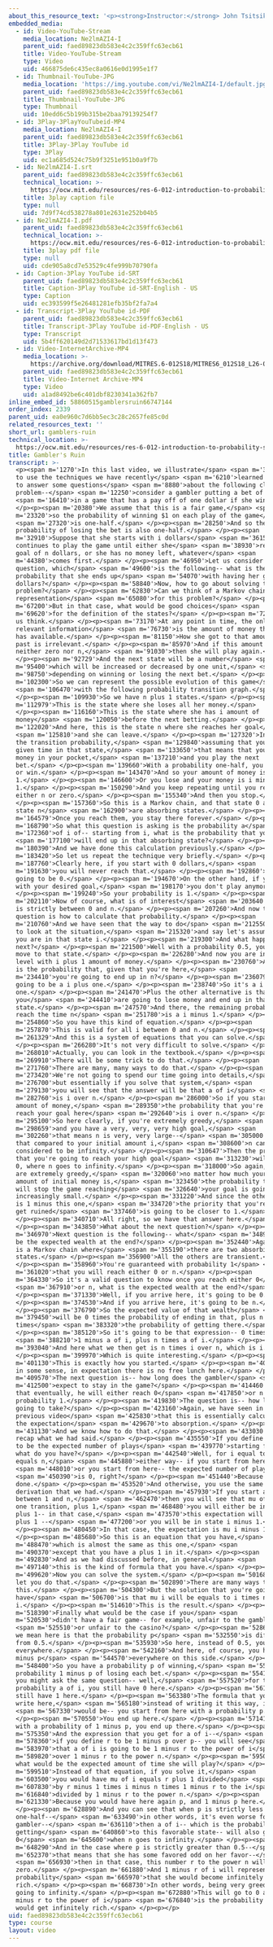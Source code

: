 ```yaml
---
about_this_resource_text: '<p><strong>Instructor:</strong> John Tsitsiklis</p>'
embedded_media:
  - id: Video-YouTube-Stream
    media_location: Ne2lmAZI4-I
    parent_uid: faed89823db583e4c2c359ffc63ecb61
    title: Video-YouTube-Stream
    type: Video
    uid: 466875de6c435ec8a0616e0d1995e1f7
  - id: Thumbnail-YouTube-JPG
    media_location: 'https://img.youtube.com/vi/Ne2lmAZI4-I/default.jpg'
    parent_uid: faed89823db583e4c2c359ffc63ecb61
    title: Thumbnail-YouTube-JPG
    type: Thumbnail
    uid: 10edd6c5b199b315be2baa79139254f7
  - id: 3Play-3PlayYouTubeid-MP4
    media_location: Ne2lmAZI4-I
    parent_uid: faed89823db583e4c2c359ffc63ecb61
    title: 3Play-3Play YouTube id
    type: 3Play
    uid: ec1a685d524c75b9f3251e951b0a9f7b
  - id: Ne2lmAZI4-I.srt
    parent_uid: faed89823db583e4c2c359ffc63ecb61
    technical_location: >-
      https://ocw.mit.edu/resources/res-6-012-introduction-to-probability-spring-2018/part-iii-random-processes/gamblers-ruin/Ne2lmAZI4-I.srt
    title: 3play caption file
    type: null
    uid: 7d9f74cd538278a801e2631e252b04b5
  - id: Ne2lmAZI4-I.pdf
    parent_uid: faed89823db583e4c2c359ffc63ecb61
    technical_location: >-
      https://ocw.mit.edu/resources/res-6-012-introduction-to-probability-spring-2018/part-iii-random-processes/gamblers-ruin/Ne2lmAZI4-I.pdf
    title: 3play pdf file
    type: null
    uid: cde905a8cd7e53529c4fe999b70790fa
  - id: Caption-3Play YouTube id-SRT
    parent_uid: faed89823db583e4c2c359ffc63ecb61
    title: Caption-3Play YouTube id-SRT-English - US
    type: Caption
    uid: ec393599f5e26481281efb35bf2fa7a4
  - id: Transcript-3Play YouTube id-PDF
    parent_uid: faed89823db583e4c2c359ffc63ecb61
    title: Transcript-3Play YouTube id-PDF-English - US
    type: Transcript
    uid: 5b4ff620149d2d71533617bd1d13f473
  - id: Video-InternetArchive-MP4
    media_location: >-
      https://archive.org/download/MITRES.6-012S18/MITRES6_012S18_L26-09_300k.mp4
    parent_uid: faed89823db583e4c2c359ffc63ecb61
    title: Video-Internet Archive-MP4
    type: Video
    uid: a1ad8492be6c401dbf8230341a362fb7
inline_embed_id: 58860515gamblersruin66747144
order_index: 2339
parent_uid: ea0e960c7d6bb5ec3c28c2657fe85c0d
related_resources_text: ''
short_url: gamblers-ruin
technical_location: >-
  https://ocw.mit.edu/resources/res-6-012-introduction-to-probability-spring-2018/part-iii-random-processes/gamblers-ruin
title: Gambler's Ruin
transcript: >-
  <p><span m='1270'>In this last video, we illustrate</span> <span m='3910'>how
  to use the techniques we have recently</span> <span m='6210'>learned in order
  to answer some questions</span> <span m='8880'>about the following classical
  problem--</span> <span m='12250'>consider a gambler putting a bet of $1</span>
  <span m='16410'>in a game that has a pay off of one dollar if she wins.</span>
  </p><p><span m='20380'>We assume that this is a fair game,</span> <span
  m='23320'>so the probability of winning $1 on each play of the game</span>
  <span m='27320'>is one-half.</span> </p><p><span m='28250'>And so the
  probability of losing the bet is also one-half.</span> </p><p><span
  m='32910'>Suppose that she starts with i dollars</span> <span m='36150'>and
  continues to play the game until either she</span> <span m='38930'>reaches a
  goal of n dollars, or she has no money left, whatever</span> <span
  m='44380'>comes first.</span> </p><p><span m='46950'>Let us consider a first
  question, which</span> <span m='49600'>is the following-- what is the
  probability that she ends up</span> <span m='54070'>with having her goal of n
  dollars?</span> </p><p><span m='58840'>Now, how to go about solving this
  problem?</span> </p><p><span m='62830'>Can we think of a Markov chain
  representation</span> <span m='65080'>for this problem?</span> </p><p><span
  m='67200'>But in that case, what would be good choices</span> <span
  m='69620'>for the definition of the states?</span> </p><p><span m='72629'>Let
  us think.</span> </p><p><span m='73170'>At any point in time, the only
  relevant information</span> <span m='76730'>is the amount of money the gambler
  has available.</span> </p><p><span m='81150'>How she got to that amount in the
  past is irrelevant.</span> </p><p><span m='85970'>And if this amount is
  neither zero nor n,</span> <span m='91030'>then she will play again.</span>
  </p><p><span m='92729'>And the next state will be a number</span> <span
  m='95400'>which will be increased or decreased by one unit,</span> <span
  m='98750'>depending on winning or losing the next bet.</span> </p><p><span
  m='102300'>So we can represent the possible evolution of this game</span>
  <span m='106470'>with the following probability transition graph.</span>
  </p><p><span m='109930'>So we have n plus 1 states.</span> </p><p><span
  m='112979'>This is the state where she loses all her money.</span>
  </p><p><span m='116160'>This is the state where she has i amount of
  money</span> <span m='120050'>before the next betting.</span> </p><p><span
  m='122020'>And here, this is the state n where she reaches her goal</span>
  <span m='125810'>and she can leave.</span> </p><p><span m='127320'>In terms of
  the transition probability,</span> <span m='129840'>assuming that you are at a
  given time in that state,</span> <span m='133650'>that means that you have i
  money in your pocket,</span> <span m='137210'>and you play the next
  bet.</span> </p><p><span m='139660'>With a probability one-half, you will gain
  or win.</span> </p><p><span m='143470'>And so your amount of money is i plus
  1.</span> </p><p><span m='146600'>Or you lose and your money is i minus
  1.</span> </p><p><span m='150290'>And you keep repeating until you reach
  either n or zero.</span> </p><p><span m='155340'>And then you stop.</span>
  </p><p><span m='157360'>So this is a Markov chain, and that state 0 and that
  state n</span> <span m='162900'>are absorbing states.</span> </p><p><span
  m='164579'>Once you reach them, you stay there forever.</span> </p><p><span
  m='168790'>So what this question is asking is the probability a</span> <span
  m='172360'>of i of-- starting from i, what is the probability that you</span>
  <span m='177100'>will end up in that absorbing state?</span> </p><p><span
  m='180390'>And we have done this calculation previously.</span> </p><p><span
  m='183420'>So let us repeat the technique very briefly.</span> </p><p><span
  m='187760'>Clearly here, if you start with 0 dollars,</span> <span
  m='191630'>you will never reach that.</span> </p><p><span m='192860'>So it's
  going to be 0.</span> </p><p><span m='194670'>On the other hand, if you start
  with your desired goal,</span> <span m='198170'>you don't play anymore.</span>
  </p><p><span m='199240'>So your probability is 1.</span> </p><p><span
  m='202110'>Now of course, what is of interest</span> <span m='203640'>is if i
  is strictly between 0 and n.</span> </p><p><span m='207260'>And now the
  question is how to calculate that probability.</span> </p><p><span
  m='210760'>And we have seen that the way to do</span> <span m='212550'>that is
  to look at the situation,</span> <span m='215320'>and say let's assume that
  you are in that state i.</span> </p><p><span m='219300'>And what happens
  next?</span> </p><p><span m='221500'>Well with a probability 0.5, you will
  move to that state.</span> </p><p><span m='226280'>And now you are in that
  level with i plus 1 amount of money.</span> </p><p><span m='230760'>And what
  is the probability that, given that you're here,</span> <span
  m='234410'>you're going to end up in n?</span> </p><p><span m='236079'>It's
  going to be a i plus one.</span> </p><p><span m='238740'>So it's a i plus
  one.</span> </p><p><span m='241470'>Plus the other alternative is that
  you</span> <span m='244410'>are going to lose money and end up in that
  state.</span> </p><p><span m='247570'>And there, the remaining probability to
  reach the time n</span> <span m='251780'>is a i minus 1.</span> </p><p><span
  m='254860'>So you have this kind of equation.</span> </p><p><span
  m='257870'>This is valid for all i between 0 and n.</span> </p><p><span
  m='261329'>And this is a system of equations that you can solve.</span>
  </p><p><span m='266280'>It's not very difficult to solve.</span> </p><p><span
  m='268010'>Actually, you can look in the textbook.</span> </p><p><span
  m='269910'>There will be some trick to do that.</span> </p><p><span
  m='271760'>There are many, many ways to do that.</span> </p><p><span
  m='273420'>We're not going to spend our time going into details,</span> <span
  m='276700'>but essentially if you solve that system,</span> <span
  m='279130'>you will see that the answer will be that a of i</span> <span
  m='282760'>is i over n.</span> </p><p><span m='286000'>So if you start with i
  amount of money,</span> <span m='289350'>the probability that you're going to
  reach your goal here</span> <span m='292640'>is i over n.</span> </p><p><span
  m='295100'>So here clearly, if you're extremely greedy,</span> <span
  m='298659'>and you have a very, very, very high goal,</span> <span
  m='302260'>that means n is very, very large--</span> <span m='305000'>so large
  that compared to your initial amount i,</span> <span m='308600'>n can be
  considered to be infinity.</span> </p><p><span m='310647'>Then the probability
  that you're going to reach your high goal</span> <span m='313230'>will go to
  0, where n goes to infinity.</span> </p><p><span m='318000'>So again, if you
  are extremely greedy,</span> <span m='320060'>no matter how much your fixed
  amount of initial money is,</span> <span m='323450'>the probability that you
  will stop the game reaching</span> <span m='326640'>your goal is going to be
  increasingly small.</span> </p><p><span m='331220'>And since the other state
  is 1 minus this one,</span> <span m='334720'>the priority that you're going to
  get ruined</span> <span m='337460'>is going to be closer to 1.</span>
  </p><p><span m='340710'>All right, so we have that answer here.</span>
  </p><p><span m='343850'>What about the next question?</span> </p><p><span
  m='346970'>Next question is the following-- what</span> <span m='348920'>would
  be the expected wealth at the end?</span> </p><p><span m='352440'>Again, this
  is a Markov chain where</span> <span m='355190'>there are two absorbing
  states.</span> </p><p><span m='356900'>All the others are transient.</span>
  </p><p><span m='358960'>You're guaranteed with probability 1</span> <span
  m='361020'>that you will reach either 0 or n.</span> </p><p><span
  m='364330'>So it's a valid question to know once you reach either 0</span>
  <span m='367910'>or n, what is the expected wealth at the end?</span>
  </p><p><span m='371330'>Well, if you arrive here, it's going to be 0.</span>
  </p><p><span m='374530'>And if you arrive here, it's going to be n.</span>
  </p><p><span m='376790'>So the expected value of that wealth</span> <span
  m='379450'>will be 0 times the probability of ending in that, plus n
  times</span> <span m='383320'>the probability of getting there.</span>
  </p><p><span m='385120'>So it's going to be that expression-- 0 times</span>
  <span m='388210'>1 minus a of i, plus n times a of i.</span> </p><p><span
  m='393040'>And here what we then get is n times i over n, which is i.</span>
  </p><p><span m='399970'>Which is quite interesting.</span> </p><p><span
  m='401130'>This is exactly how you started.</span> </p><p><span m='405590'>So
  in some sense, in expectation there is no free lunch here.</span> </p><p><span
  m='409570'>The next question is-- how long does the gambler</span> <span
  m='412500'>expect to stay in the game?</span> </p><p><span m='414460'>We know
  that eventually, he will either reach 0</span> <span m='417850'>or n with
  probability 1.</span> </p><p><span m='419830'>The question is-- how long is it
  going to take?</span> </p><p><span m='423160'>Again, we have seen in a
  previous video</span> <span m='425830'>that this is essentially calculating
  the expectation</span> <span m='429670'>to absorption.</span> </p><p><span
  m='431130'>And we know how to do that.</span> </p><p><span m='433030'>So let's
  recap what we had said.</span> </p><p><span m='435550'>If you define mu of i
  to be the expected number of plays</span> <span m='439770'>starting from i,
  what do you have?</span> </p><p><span m='442540'>Well, for i equal to 0 or i
  equals n,</span> <span m='445880'>either way-- if you start from here,</span>
  <span m='448010'>or you start from here-- the expected number of plays</span>
  <span m='450390'>is 0, right?</span> </p><p><span m='451440'>Because you're
  done.</span> </p><p><span m='453520'>And otherwise, you use the same kind of
  derivation that we had.</span> </p><p><span m='457930'>If you start at i
  between 1 and n,</span> <span m='462470'>then you will see that mu of i, after
  one transition, plus 1,</span> <span m='468480'>you will either be in state i
  plus 1-- in that case,</span> <span m='473570'>this expectation will be mu i
  plus 1 --</span> <span m='477200'>or you will be in state i minus 1.</span>
  </p><p><span m='480450'>In that case, the expectation is mu i minus 1.</span>
  </p><p><span m='485680'>So this is an equation that you have,</span> <span
  m='488470'>which is almost the same as this one,</span> <span
  m='490370'>except that you have a plus 1 in it.</span> </p><p><span
  m='492830'>And as we had discussed before, in general</span> <span
  m='497140'>this is the kind of formula that you have.</span> </p><p><span
  m='499620'>Now you can solve the system.</span> </p><p><span m='501680'>I will
  let you do that.</span> </p><p><span m='502890'>There are many ways to do
  this.</span> </p><p><span m='504300'>But the solution that you're going to
  have</span> <span m='506700'>is that mu i will be equals to i times n minus
  i.</span> </p><p><span m='514610'>This is the result.</span> </p><p><span
  m='518390'>Finally what would be the case if you</span> <span
  m='520530'>didn't have a fair game-- for example, unfair to the gambler</span>
  <span m='525510'>or unfair to the casino?</span> </p><p><span m='528660'>What
  we mean here is that the probability p</span> <span m='532550'>is different
  from 0.5.</span> </p><p><span m='535930'>So here, instead of 0.5, you have p
  everywhere.</span> </p><p><span m='542160'>And here, of course, you have 1
  minus p</span> <span m='544570'>everywhere on this side.</span> </p><p><span
  m='548400'>So you have a probability p of winning,</span> <span m='550090'>and
  probability 1 minus p of losing each bet.</span> </p><p><span m='554180'>So
  you might ask the same question-- well,</span> <span m='557520'>for the
  probability a of i, you still have 0 here.</span> </p><p><span m='561470'>You
  still have 1 here.</span> </p><p><span m='563380'>The formula that you would
  write here,</span> <span m='565180'>instead of writing it this way, it</span>
  <span m='567330'>would be-- you start from here with a probability p.</span>
  </p><p><span m='570550'>You end up here.</span> </p><p><span m='571410'>And
  with a probability of 1 minus p, you end up there.</span> </p><p><span
  m='575350'>And the expression that you get for a of i--</span> <span
  m='578360'>if you define r to be 1 minus p over p-- you will see</span> <span
  m='583970'>that a of i is going to be 1 minus r to the power of i</span> <span
  m='589820'>over 1 minus r to the power n.</span> </p><p><span m='595060'>And
  what would be the expected amount of time she will play?</span> </p><p><span
  m='599510'>Instead of that equation, if you solve it,</span> <span
  m='603500'>you would have mu of i equals r plus 1 divided</span> <span
  m='607830'>by r minus 1 times i minus n times 1 minus r to the i</span> <span
  m='616840'>divided by 1 minus r to the power n.</span> </p><p><span
  m='621330'>Because you would have here again p, and 1 minus p here.</span>
  </p><p><span m='628890'>And you can see that when p is strictly less than
  one-half--</span> <span m='633490'>in other words, it's even worse for this
  gambler--</span> <span m='636110'>then a of i-- which is the probability of
  getting</span> <span m='640860'>to this favorable state-- will also go to
  0</span> <span m='645600'>when n goes to infinity.</span> </p><p><span
  m='648290'>And in the case where p is strictly greater than 0.5--</span> <span
  m='652370'>that means that she has some favored odd on her favor--</span>
  <span m='656930'>then in that case, this number r to the power n will go to
  zero.</span> </p><p><span m='661880'>And 1 minus r of i will represent the
  probability</span> <span m='665970'>that she would become infinitely
  rich.</span> </p><p><span m='668730'>In other words, being very greedy and n
  going to infinity.</span> </p><p><span m='672880'>This will go to 0 and 1
  minus r to the power of i</span> <span m='676840'>is the probability that she
  would get infinitely rich.</span> </p><p></p>
uid: faed89823db583e4c2c359ffc63ecb61
type: course
layout: video
---
```

